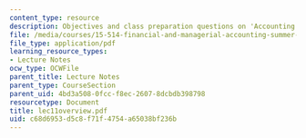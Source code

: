 ```yaml
---
content_type: resource
description: Objectives and class preparation questions on 'Accounting for Taxes'.
file: /media/courses/15-514-financial-and-managerial-accounting-summer-2003/c68d6953d5c8f71f4754a65038bf236b_lec11overview.pdf
file_type: application/pdf
learning_resource_types:
- Lecture Notes
ocw_type: OCWFile
parent_title: Lecture Notes
parent_type: CourseSection
parent_uid: 4bd3a508-0fcc-f8ec-2607-8dcbdb398798
resourcetype: Document
title: lec11overview.pdf
uid: c68d6953-d5c8-f71f-4754-a65038bf236b
---
```

